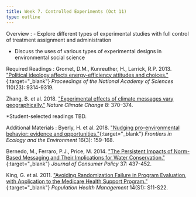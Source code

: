```yaml
---
title: Week 7. Controlled Experiments (Oct 11)
type: outline
---
```


Overview
: - Explore different types of experimental studies with full control of treatment assignment and administration
  - Discuss the uses of various types of experimental designs in environmental social science

Required Readings
: Gromet, D.M., Kunreuther, H., Larrick, R.P. 2013. ["Political ideology affects energy-efficiency attitudes and choices."](
https://doi.org/10.1073/pnas.1218453110){:target="_blank"} _Proceedings of the National Academy of Sciences_ 110(23): 9314-9319.

  Zhang, B. et al. 2018. ["Experimental effects of climate messages vary geographically."](https://doi.org/10.1038/s41558-018-0122-0) _Nature Climate Change_ 8: 370–374.
  
  *Student-selected readings TBD.

Additional Materials
: Byerly, H. et al. 2018. ["Nudging pro-environmental behavior: evidence and opportunities."](https://doi.org/10.1002/fee.1777){:target="_blank"} _Frontiers in Ecology and the Environment_ 16(3): 159-168.

  Bernedo, M., Ferraro, P.J., Price, M. 2014. ["The Persistent Impacts of Norm-Based Messaging and Their Implications for Water Conservation."](https://doi.org/10.1007/s10603-014-9266-0){:target="_blank"} _Journal of Consumer Policy_ 37: 437-452.
  
  King, G. et al. 2011. ["Avoiding Randomization Failure in Program Evaluation, with Application to the Medicare Health Support Program."](https://doi.org/10.1089/pop.2010.0074){:target="_blank"} _Population Health Management_ 14(S1): S11-S22.
